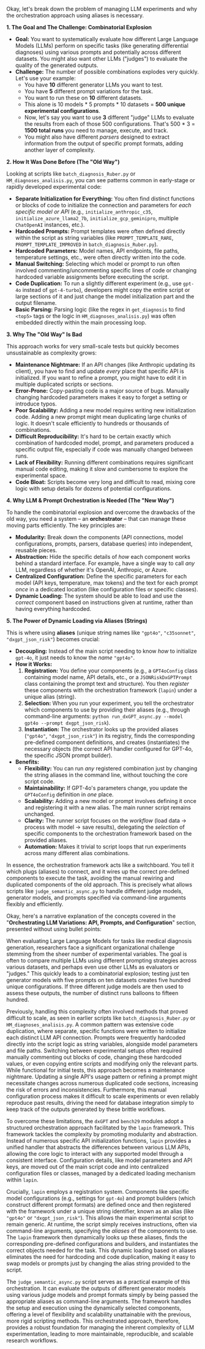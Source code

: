 Okay, let's break down the problem of managing LLM experiments and why the orchestration approach using aliases is necessary.

**1. The Goal and The Challenge: Combinatorial Explosion**

*   **Goal:** You want to systematically evaluate how different Large Language Models (LLMs) perform on specific tasks (like generating differential diagnoses) using various prompts and potentially across different datasets. You might also want other LLMs ("judges") to evaluate the quality of the generated outputs.
*   **Challenge:** The number of possible combinations explodes very quickly. Let's use your example:
    *   You have **10** different generator LLMs you want to test.
    *   You have **5** different prompt variations for the task.
    *   You want to run these on **10** different datasets.
    *   This alone is 10 models * 5 prompts * 10 datasets = **500 unique experimental configurations**.
    *   Now, let's say you want to use **3** different "judge" LLMs to evaluate the results from each of those 500 configurations. That's 500 * 3 = **1500 total runs** you need to manage, execute, and track.
    *   You might also have different *parsers* designed to extract information from the output of specific prompt formats, adding another layer of complexity.

**2. How It Was Done Before (The "Old Way")**

Looking at scripts like `batch_diagnosis_Ruber.py` or `HM_diagnoses_analisis.py`, you can see patterns common in early-stage or rapidly developed experimental code:

*   **Separate Initialization for Everything:** You often find distinct functions or blocks of code to initialize the connection and parameters for *each specific model or API* (e.g., `initialize_anthropic_c35`, `initialize_azure_llama2_7b`, `initialize_gcp_geminipro`, multiple `ChatOpenAI` instances, etc.).
*   **Hardcoded Prompts:** Prompt templates were often defined directly within the script as string variables (like `PROMPT_TEMPLATE_RARE`, `PROMPT_TEMPLATE_IMPROVED` in `batch_diagnosis_Ruber.py`).
*   **Hardcoded Parameters:** Model names, API endpoints, file paths, temperature settings, etc., were often directly written into the code.
*   **Manual Switching:** Selecting which model or prompt to run often involved commenting/uncommenting specific lines of code or changing hardcoded variable assignments before executing the script.
*   **Code Duplication:** To run a slightly different experiment (e.g., use `gpt-4o` instead of `gpt-4-turbo`), developers might copy the entire script or large sections of it and just change the model initialization part and the output filename.
*   **Basic Parsing:** Parsing logic (like the regex in `get_diagnosis` to find `<top5>` tags or the logic in `HM_diagnoses_analisis.py`) was often embedded directly within the main processing loop.

**3. Why The "Old Way" Is Bad**

This approach works for very small-scale tests but quickly becomes unsustainable as complexity grows:

*   **Maintenance Nightmare:** If an API changes (like Anthropic updating its client), you have to find and update *every* place that specific API is initialized. If you want to refine a prompt, you might have to edit it in multiple duplicated scripts or sections.
*   **Error-Prone:** Copy-pasting code is a major source of bugs. Manually changing hardcoded parameters makes it easy to forget a setting or introduce typos.
*   **Poor Scalability:** Adding a new model requires writing new initialization code. Adding a new prompt might mean duplicating large chunks of logic. It doesn't scale efficiently to hundreds or thousands of combinations.
*   **Difficult Reproducibility:** It's hard to be certain exactly which combination of hardcoded model, prompt, and parameters produced a specific output file, especially if code was manually changed between runs.
*   **Lack of Flexibility:** Running different combinations requires significant manual code editing, making it slow and cumbersome to explore the experimental space.
*   **Code Bloat:** Scripts become very long and difficult to read, mixing core logic with setup details for dozens of potential configurations.

**4. Why LLM & Prompt Orchestration is Needed (The "New Way")**

To handle the combinatorial explosion and overcome the drawbacks of the old way, you need a system – an **orchestrator** – that can manage these moving parts efficiently. The key principles are:

*   **Modularity:** Break down the components (API connections, model configurations, prompts, parsers, database queries) into independent, reusable pieces.
*   **Abstraction:** Hide the specific details of *how* each component works behind a standard interface. For example, have a single way to call *any* LLM, regardless of whether it's OpenAI, Anthropic, or Azure.
*   **Centralized Configuration:** Define the specific parameters for each model (API keys, temperature, max tokens) and the text for each prompt *once* in a dedicated location (like configuration files or specific classes).
*   **Dynamic Loading:** The system should be able to load and use the *correct* component based on instructions given at runtime, rather than having everything hardcoded.

**5. The Power of Dynamic Loading via Aliases (Strings)**

This is where using **aliases** (unique string names like `"gpt4o"`, `"c35sonnet"`, `"dxgpt_json_risk"`) becomes crucial:

*   **Decoupling:** Instead of the main script needing to know *how* to initialize `gpt-4o`, it just needs to know the *name* `"gpt4o"`.
*   **How it Works:**
    1.  **Registration:** You define your components (e.g., a `GPT4oConfig` class containing model name, API details, etc., or a `JSONRiskDxGPTPrompt` class containing the prompt text and structure). You then *register* these components with the orchestration framework (`lapin`) under a unique alias (string).
    2.  **Selection:** When you run your experiment, you tell the orchestrator which components to use by providing their aliases (e.g., through command-line arguments: `python run_dxGPT_async.py --model gpt4o --prompt dxgpt_json_risk`).
    3.  **Instantiation:** The orchestrator looks up the provided aliases (`"gpt4o"`, `"dxgpt_json_risk"`) in its registry, finds the corresponding pre-defined component definitions, and creates (instantiates) the necessary objects (the correct API handler configured for GPT-4o, the specific JSON prompt builder).
*   **Benefits:**
    *   **Flexibility:** You can run *any* registered combination just by changing the string aliases in the command line, without touching the core script code.
    *   **Maintainability:** If GPT-4o's parameters change, you update the `GPT4oConfig` definition in *one* place.
    *   **Scalability:** Adding a new model or prompt involves defining it once and registering it with a new alias. The main runner script remains unchanged.
    *   **Clarity:** The runner script focuses on the *workflow* (load data -> process with model -> save results), delegating the *selection* of specific components to the orchestration framework based on the provided aliases.
    *   **Automation:** Makes it trivial to script loops that run experiments across many different alias combinations.

In essence, the orchestration framework acts like a switchboard. You tell it which plugs (aliases) to connect, and it wires up the correct pre-defined components to execute the task, avoiding the manual rewiring and duplicated components of the old approach. This is precisely what allows scripts like `judge_semantic_async.py` to handle different judge models, generator models, and prompts specified via command-line arguments flexibly and efficiently.





Okay, here's a narrative explanation of the concepts covered in the "**Orchestrating LLM Variations: API, Prompts, and Configuration**" section, presented without using bullet points:

When evaluating Large Language Models for tasks like medical diagnosis generation, researchers face a significant organizational challenge stemming from the sheer number of experimental variables. The goal is often to compare multiple LLMs using different prompting strategies across various datasets, and perhaps even use other LLMs as evaluators or "judges." This quickly leads to a combinatorial explosion; testing just ten generator models with five prompts on ten datasets creates five hundred unique configurations. If three different judge models are then used to assess these outputs, the number of distinct runs balloons to fifteen hundred.

Previously, handling this complexity often involved methods that proved difficult to scale, as seen in earlier scripts like `batch_diagnosis_Ruber.py` or `HM_diagnoses_analisis.py`. A common pattern was extensive code duplication, where separate, specific functions were written to initialize each distinct LLM API connection. Prompts were frequently hardcoded directly into the script logic as string variables, alongside model parameters and file paths. Switching between experimental setups often required manually commenting out blocks of code, changing these hardcoded values, or even copying entire scripts and modifying only the relevant parts. While functional for initial tests, this approach becomes a maintenance nightmare. Updating a single API's usage pattern or refining a prompt might necessitate changes across numerous duplicated code sections, increasing the risk of errors and inconsistencies. Furthermore, this manual configuration process makes it difficult to scale experiments or even reliably reproduce past results, driving the need for database integration simply to keep track of the outputs generated by these brittle workflows.

To overcome these limitations, the `dxGPT` and `bench29` modules adopt a structured orchestration approach facilitated by the `lapin` framework. This framework tackles the complexity by promoting modularity and abstraction. Instead of numerous specific API initialization functions, `lapin` provides a unified handler that abstracts the differences between various LLM APIs, allowing the core logic to interact with any supported model through a consistent interface. Configuration details, like model parameters and API keys, are moved out of the main script code and into centralized configuration files or classes, managed by a dedicated loading mechanism within `lapin`.

Crucially, `lapin` employs a registration system. Components like specific model configurations (e.g., settings for `gpt-4o`) and prompt builders (which construct different prompt formats) are defined once and then registered with the framework under a unique string identifier, known as an alias (like `"gpt4o"` or `"dxgpt_json_risk"`). This allows the main experimental script to remain generic. At runtime, the script simply receives instructions, often via command-line arguments, specifying the *aliases* of the components to use. The `lapin` framework then dynamically looks up these aliases, finds the corresponding pre-defined configurations and builders, and instantiates the correct objects needed for the task. This dynamic loading based on aliases eliminates the need for hardcoding and code duplication, making it easy to swap models or prompts just by changing the alias string provided to the script.

The `judge_semantic_async.py` script serves as a practical example of this orchestration. It can evaluate the outputs of different generator models using various judge models and prompt formats simply by being passed the appropriate aliases as command-line arguments. The framework handles the setup and execution using the dynamically selected components, offering a level of flexibility and scalability unattainable with the previous, more rigid scripting methods. This orchestrated approach, therefore, provides a robust foundation for managing the inherent complexity of LLM experimentation, leading to more maintainable, reproducible, and scalable research workflows.
